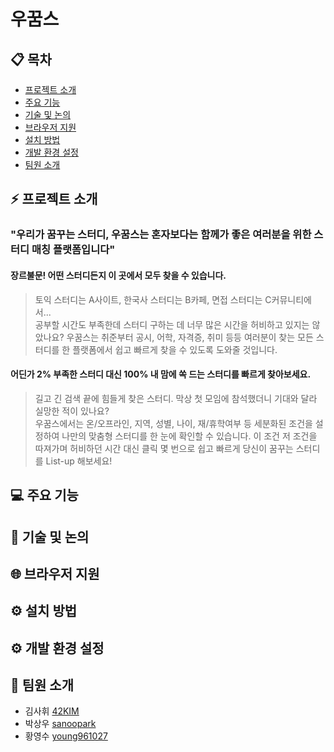 # 우꿈스
> 

## 📋 목차
- [프로젝트 소개](#프로젝트-소개)  
- [주요 기능](#주요-기능)  
- [기술 및 논의](#기술-및-논의)  
- [브라우저 지원](#브라우저-지원)  
- [설치 방법](#설치-방법)  
- [개발 환경 설정](#개발-환경-설정)  
- [팀원 소개](#팀원-소개)  

## ⚡ 프로젝트 소개
### "우리가 꿈꾸는 스터디, 우꿈스는 혼자보다는 함께가 좋은 여러분을 위한 스터디 매칭 플랫폼입니다"
#### 장르불문! 어떤 스터디든지 이 곳에서 모두 찾을 수 있습니다.
> 토익 스터디는 A사이트, 한국사 스터디는 B카페, 면접 스터디는 C커뮤니티에서...  
> 공부할 시간도 부족한데 스터디 구하는 데 너무 많은 시간을 허비하고 있지는 않았나요? 우꿈스는 취준부터 공시, 어학, 자격증, 취미 등등 여러분이 찾는 모든 스터디를 한 플랫폼에서 쉽고 빠르게 찾을 수 있도록 도와줄 것입니다.
#### 어딘가 2% 부족한 스터디 대신 100% 내 맘에 쏙 드는 스터디를 빠르게 찾아보세요.
> 길고 긴 검색 끝에 힘들게 찾은 스터디. 막상 첫 모임에 참석했더니 기대와 달라 실망한 적이 있나요?  
> 우꿈스에서는 온/오프라인, 지역, 성별, 나이, 재/휴학여부 등 세분화된 조건을 설정하여 나만의 맞춤형 스터디를 한 눈에 확인할 수 있습니다. 이 조건 저 조건을 따져가며 허비하던 시간 대신 클릭 몇 번으로 쉽고 빠르게 당신이 꿈꾸는 스터디를 List-up 해보세요!

## 💻 주요 기능

## 📝 기술 및 논의

## 🌐 브라우저 지원

## ⚙️ 설치 방법

## ⚙️ 개발 환경 설정

## 🤝 팀원 소개
- 김사휘 [42KIM](https://github.com/42KIM)
- 박상우 [sanoopark](https://github.com/sanoopark)
- 황영수 [young961027](https://github.com/young961027)
